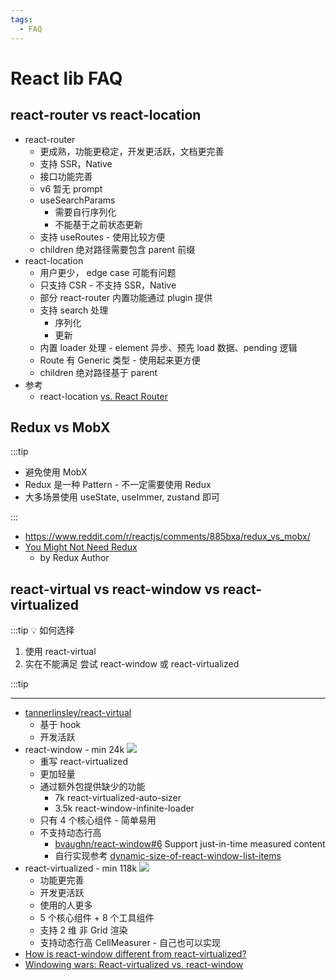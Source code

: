 ```yaml
---
tags:
  - FAQ
---
```


# React lib FAQ

## react-router vs react-location

- react-router
  - 更成熟，功能更稳定，开发更活跃，文档更完善
  - 支持 SSR，Native
  - 接口功能完善
  - v6 暂无 prompt
  - useSearchParams
    - 需要自行序列化
    - 不能基于之前状态更新
  - 支持 useRoutes - 使用比较方便
  - children 绝对路径需要包含 parent 前缀
- react-location
  - 用户更少， edge case 可能有问题
  - 只支持 CSR - 不支持 SSR，Native
  - 部分 react-router 内置功能通过 plugin 提供
  - 支持 search 处理
    - 序列化
    - 更新
  - 内置 loader 处理 - element 异步、预先 load 数据、pending 逻辑
  - Route 有 Generic 类型 - 使用起来更方便
  - children 绝对路径基于 parent
- 参考
  - react-location [vs. React Router](https://react-location.tanstack.com/comparison)

## Redux vs MobX

:::tip

- 避免使用 MobX
- Redux 是一种 Pattern - 不一定需要使用 Redux
- 大多场景使用 useState, useImmer, zustand 即可

:::

- https://www.reddit.com/r/reactjs/comments/885bxa/redux_vs_mobx/
- [You Might Not Need Redux](https://medium.com/@dan_abramov/you-might-not-need-redux-be46360cf367)
  - by Redux Author

## react-virtual vs react-window vs react-virtualized

:::tip 💡 如何选择

1. 使用 react-virtual
2. 实在不能满足 尝试 react-window 或 react-virtualized

:::tip

---

- [tannerlinsley/react-virtual](https://github.com/tannerlinsley/react-virtual)
  - 基于 hook
  - 开发活跃
- react-window - min 24k ![](https://badgen.net/bundlephobia/min/react-window)
  - 重写 react-virtualized
  - 更加轻量
  - 通过额外包提供缺少的功能
    - 7k react-virtualized-auto-sizer
    - 3.5k react-window-infinite-loader
  - 只有 4 个核心组件 - 简单易用
  - 不支持动态行高
    - [bvaughn/react-window#6](https://github.com/bvaughn/react-window/issues/6)
      Support just-in-time measured content
    - 自行实现参考 [dynamic-size-of-react-window-list-items](https://codesandbox.io/s/dynamic-size-of-react-window-list-items-64o9p?file=/src/ChatMessage.js)
- react-virtualized - min 118k ![](https://badgen.net/bundlephobia/min/react-virtualized)
  - 功能更完善
  - 开发更活跃
  - 使用的人更多
  - 5 个核心组件 + 8 个工具组件
  - 支持 2 维 非 Grid 渲染
  - 支持动态行高 CellMeasurer - 自己也可以实现
- [How is react-window different from react-virtualized?](https://github.com/bvaughn/react-window#how-is-react-window-different-from-react-virtualized)
- [Windowing wars: React-virtualized vs. react-window](https://blog.logrocket.com/windowing-wars-react-virtualized-vs-react-window)
